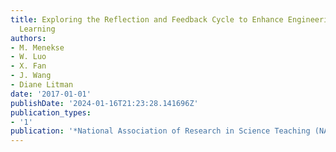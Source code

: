 ```yaml
---
title: Exploring the Reflection and Feedback Cycle to Enhance Engineering Students'
  Learning
authors:
- M. Menekse
- W. Luo
- X. Fan
- J. Wang
- Diane Litman
date: '2017-01-01'
publishDate: '2024-01-16T21:23:28.141696Z'
publication_types:
- '1'
publication: '*National Association of Research in Science Teaching (NARST) meeting*'
---
```

